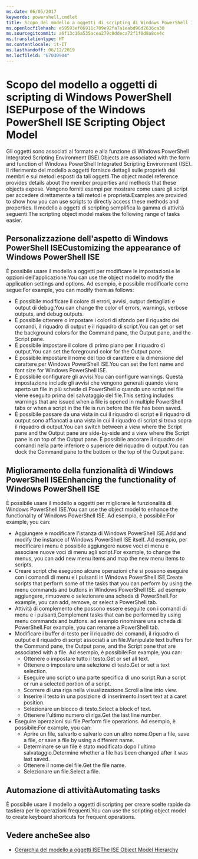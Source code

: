 ```yaml
---
ms.date: 06/05/2017
keywords: powershell,cmdlet
title: Scopo del modello a oggetti di scripting di Windows PowerShell ISE
ms.openlocfilehash: e59593ef06911c709e92fa7a1eabd96d2636ca30
ms.sourcegitcommit: a6f13c16a535acea279c0ddeca72f1f0d8a8ce4c
ms.translationtype: HT
ms.contentlocale: it-IT
ms.lasthandoff: 06/12/2019
ms.locfileid: "67030904"
---
```

# <a name="purpose-of-the-windows-powershell-ise-scripting-object-model"></a><span data-ttu-id="f307c-103">Scopo del modello a oggetti di scripting di Windows PowerShell ISE</span><span class="sxs-lookup"><span data-stu-id="f307c-103">Purpose of the Windows PowerShell ISE Scripting Object Model</span></span>

<span data-ttu-id="f307c-104">Gli oggetti sono associati al formato e alla funzione di Windows PowerShell Integrated Scripting Environment (ISE).</span><span class="sxs-lookup"><span data-stu-id="f307c-104">Objects are associated with the form and function of Windows PowerShell Integrated Scripting Environment (ISE).</span></span> <span data-ttu-id="f307c-105">Il riferimento del modello a oggetti fornisce dettagli sulle proprietà dei membri e sui metodi esposti da tali oggetti.</span><span class="sxs-lookup"><span data-stu-id="f307c-105">The object model reference provides details about the member properties and methods that these objects expose.</span></span> <span data-ttu-id="f307c-106">Vengono forniti esempi per mostrare come usare gli script per accedere direttamente a tali metodi e proprietà.</span><span class="sxs-lookup"><span data-stu-id="f307c-106">Examples are provided to show how you can use scripts to directly access these methods and properties.</span></span> <span data-ttu-id="f307c-107">Il modello a oggetti di scripting semplifica la gamma di attività seguenti.</span><span class="sxs-lookup"><span data-stu-id="f307c-107">The scripting object model makes the following range of tasks easier.</span></span>

## <a name="customizing-the-appearance-of-windows-powershell-ise"></a><span data-ttu-id="f307c-108">Personalizzazione dell'aspetto di Windows PowerShell ISE</span><span class="sxs-lookup"><span data-stu-id="f307c-108">Customizing the appearance of Windows PowerShell ISE</span></span>

<span data-ttu-id="f307c-109">È possibile usare il modello a oggetti per modificare le impostazioni e le opzioni dell'applicazione.</span><span class="sxs-lookup"><span data-stu-id="f307c-109">You can use the object model to modify the application settings and options.</span></span> <span data-ttu-id="f307c-110">Ad esempio, è possibile modificarle come segue:</span><span class="sxs-lookup"><span data-stu-id="f307c-110">For example, you can modify them as follows:</span></span>

- <span data-ttu-id="f307c-111">È possibile modificare il colore di errori, avvisi, output dettagliati e output di debug.</span><span class="sxs-lookup"><span data-stu-id="f307c-111">You can change the color of errors, warnings, verbose outputs, and debug outputs.</span></span>
- <span data-ttu-id="f307c-112">È possibile ottenere o impostare i colori di sfondo per il riquadro dei comandi, il riquadro di output e il riquadro di script.</span><span class="sxs-lookup"><span data-stu-id="f307c-112">You can get or set the background colors for the Command pane, the Output pane, and the Script pane.</span></span>
- <span data-ttu-id="f307c-113">È possibile impostare il colore di primo piano per il riquadro di output.</span><span class="sxs-lookup"><span data-stu-id="f307c-113">You can set the foreground color for the Output pane.</span></span>
- <span data-ttu-id="f307c-114">È possibile impostare il nome del tipo di carattere e la dimensione del carattere per Windows PowerShell ISE.</span><span class="sxs-lookup"><span data-stu-id="f307c-114">You can set the font name and font size for Windows PowerShell ISE.</span></span>
- <span data-ttu-id="f307c-115">È possibile configurare gli avvisi.</span><span class="sxs-lookup"><span data-stu-id="f307c-115">You can configure warnings.</span></span> <span data-ttu-id="f307c-116">Questa impostazione include gli avvisi che vengono generati quando viene aperto un file in più schede di PowerShell o quando uno script nel file viene eseguito prima del salvataggio del file.</span><span class="sxs-lookup"><span data-stu-id="f307c-116">This setting includes warnings that are issued when a file is opened in multiple PowerShell tabs or when a script in the file is run before the file has been saved.</span></span>
- <span data-ttu-id="f307c-117">È possibile passare da una vista in cui il riquadro di script e il riquadro di output sono affiancati a una vista in cui il riquadro di script si trova sopra il riquadro di output.</span><span class="sxs-lookup"><span data-stu-id="f307c-117">You can switch between a view where the Script pane and the Output pane are side-by-side and a view where the Script pane is on top of the Output pane.</span></span> <span data-ttu-id="f307c-118">È possibile ancorare il riquadro dei comandi nella parte inferiore o superiore del riquadro di output.</span><span class="sxs-lookup"><span data-stu-id="f307c-118">You can dock the Command pane to the bottom or the top of the Output pane.</span></span>

## <a name="enhancing-the-functionality-of-windows-powershell-ise"></a><span data-ttu-id="f307c-119">Miglioramento della funzionalità di Windows PowerShell ISE</span><span class="sxs-lookup"><span data-stu-id="f307c-119">Enhancing the functionality of Windows PowerShell ISE</span></span>

<span data-ttu-id="f307c-120">È possibile usare il modello a oggetti per migliorare le funzionalità di Windows PowerShell ISE.</span><span class="sxs-lookup"><span data-stu-id="f307c-120">You can use the object model to enhance the functionality of Windows PowerShell ISE.</span></span> <span data-ttu-id="f307c-121">Ad esempio, è possibile:</span><span class="sxs-lookup"><span data-stu-id="f307c-121">For example, you can:</span></span>

- <span data-ttu-id="f307c-122">Aggiungere e modificare l'istanza di Windows PowerShell ISE.</span><span class="sxs-lookup"><span data-stu-id="f307c-122">Add and modify the instance of Windows PowerShell ISE itself.</span></span> <span data-ttu-id="f307c-123">Ad esempio, per modificare i menu è possibile aggiungere nuove voci di menu e associare nuove voci di menu agli script.</span><span class="sxs-lookup"><span data-stu-id="f307c-123">For example, to change the menus, you can add new menu items and map the new menu items to scripts.</span></span>
- <span data-ttu-id="f307c-124">Creare script che eseguono alcune operazioni che si possono eseguire con i comandi di menu e i pulsanti in Windows PowerShell ISE,</span><span class="sxs-lookup"><span data-stu-id="f307c-124">Create scripts that perform some of the tasks that you can perform by using the menu commands and buttons in Windows PowerShell ISE.</span></span> <span data-ttu-id="f307c-125">ad esempio aggiungere, rimuovere o selezionare una scheda di PowerShell.</span><span class="sxs-lookup"><span data-stu-id="f307c-125">For example, you can add, remove, or select a PowerShell tab.</span></span>
- <span data-ttu-id="f307c-126">Attività di complemento che possono essere eseguite con i comandi di menu e i pulsanti,</span><span class="sxs-lookup"><span data-stu-id="f307c-126">Complement tasks that can be performed by using menu commands and buttons.</span></span> <span data-ttu-id="f307c-127">ad esempio rinominare una scheda di PowerShell.</span><span class="sxs-lookup"><span data-stu-id="f307c-127">For example, you can rename a PowerShell tab.</span></span>
- <span data-ttu-id="f307c-128">Modificare i buffer di testo per il riquadro dei comandi, il riquadro di output e il riquadro di script associati a un file.</span><span class="sxs-lookup"><span data-stu-id="f307c-128">Manipulate text buffers for the Command pane, the Output pane, and the Script pane that are associated with a file.</span></span> <span data-ttu-id="f307c-129">Ad esempio, è possibile:</span><span class="sxs-lookup"><span data-stu-id="f307c-129">For example, you can:</span></span>
  - <span data-ttu-id="f307c-130">Ottenere o impostare tutto il testo.</span><span class="sxs-lookup"><span data-stu-id="f307c-130">Get or set all text.</span></span>
  - <span data-ttu-id="f307c-131">Ottenere o impostare una selezione di testo.</span><span class="sxs-lookup"><span data-stu-id="f307c-131">Get or set a text selection.</span></span>
  - <span data-ttu-id="f307c-132">Eseguire uno script o una parte specifica di uno script.</span><span class="sxs-lookup"><span data-stu-id="f307c-132">Run a script or run a selected portion of a script.</span></span>
  - <span data-ttu-id="f307c-133">Scorrere di una riga nella visualizzazione.</span><span class="sxs-lookup"><span data-stu-id="f307c-133">Scroll a line into view.</span></span>
  - <span data-ttu-id="f307c-134">Inserire il testo in una posizione di inserimento.</span><span class="sxs-lookup"><span data-stu-id="f307c-134">Insert text at a caret position.</span></span>
  - <span data-ttu-id="f307c-135">Selezionare un blocco di testo.</span><span class="sxs-lookup"><span data-stu-id="f307c-135">Select a block of text.</span></span>
  - <span data-ttu-id="f307c-136">Ottenere l'ultimo numero di riga.</span><span class="sxs-lookup"><span data-stu-id="f307c-136">Get the last line number.</span></span>
- <span data-ttu-id="f307c-137">Eseguire operazioni sui file.</span><span class="sxs-lookup"><span data-stu-id="f307c-137">Perform file operations.</span></span> <span data-ttu-id="f307c-138">Ad esempio, è possibile:</span><span class="sxs-lookup"><span data-stu-id="f307c-138">For example, you can:</span></span>
  - <span data-ttu-id="f307c-139">Aprire un file, salvarlo o salvarlo con un altro nome.</span><span class="sxs-lookup"><span data-stu-id="f307c-139">Open a file, save a file, or save a file by using a different name.</span></span>
  - <span data-ttu-id="f307c-140">Determinare se un file è stato modificato dopo l'ultimo salvataggio.</span><span class="sxs-lookup"><span data-stu-id="f307c-140">Determine whether a file has been changed after it was last saved.</span></span>
  - <span data-ttu-id="f307c-141">Ottenere il nome del file.</span><span class="sxs-lookup"><span data-stu-id="f307c-141">Get the file name.</span></span>
  - <span data-ttu-id="f307c-142">Selezionare un file.</span><span class="sxs-lookup"><span data-stu-id="f307c-142">Select a file.</span></span>

## <a name="automating-tasks"></a><span data-ttu-id="f307c-143">Automazione di attività</span><span class="sxs-lookup"><span data-stu-id="f307c-143">Automating tasks</span></span>

<span data-ttu-id="f307c-144">È possibile usare il modello a oggetti di scripting per creare scelte rapide da tastiera per le operazioni frequenti.</span><span class="sxs-lookup"><span data-stu-id="f307c-144">You can use the scripting object model to create keyboard shortcuts for frequent operations.</span></span>

## <a name="see-also"></a><span data-ttu-id="f307c-145">Vedere anche</span><span class="sxs-lookup"><span data-stu-id="f307c-145">See also</span></span>

- [<span data-ttu-id="f307c-146">Gerarchia del modello a oggetti ISE</span><span class="sxs-lookup"><span data-stu-id="f307c-146">The ISE Object Model Hierarchy</span></span>](The-ISE-Object-Model-Hierarchy.md)
